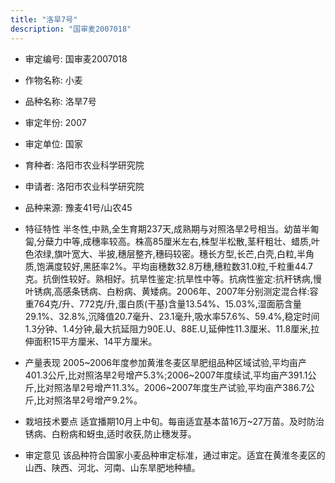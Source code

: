 ```yaml
---
title: "洛旱7号"
description: "国审麦2007018"
---
```

* 审定编号:  国审麦2007018

*  作物名称:  小麦

*  品种名称:  洛旱7号

*  审定年份:  2007

*  审定单位:  国家

* 育种者:  洛阳市农业科学研究院

*  申请者:  洛阳市农业科学研究院

*  品种来源:  豫麦41号/山农45

*  特征特性
半冬性,中熟,全生育期237天,成熟期与对照洛旱2号相当。幼苗半匍匐,分蘖力中等,成穗率较高。株高85厘米左右,株型半松散,茎秆粗壮、蜡质,叶色浓绿,旗叶宽大、半披,穗层整齐,穗码较密。穗长方型,长芒,白壳,白粒,半角质,饱满度较好,黑胚率2%。平均亩穗数32.8万穗,穗粒数31.0粒,千粒重44.7克。抗倒性较好。熟相好。抗旱性鉴定:抗旱性中等。抗病性鉴定:抗秆锈病,慢叶锈病,高感条锈病、白粉病、黄矮病。2006年、2007年分别测定混合样:容重764克/升、772克/升,蛋白质(干基)含量13.54%、15.03%,湿面筋含量29.1%、32.8%,沉降值20.7毫升、23.1毫升,吸水率57.6%、59.4%,稳定时间1.3分钟、1.4分钟,最大抗延阻力90E.U、88E.U,延伸性11.3厘米、11.8厘米,拉伸面积15平方厘米、14平方厘米。

*  产量表现
2005~2006年度参加黄淮冬麦区旱肥组品种区域试验,平均亩产401.3公斤,比对照洛旱2号增产5.3%;2006~2007年度续试,平均亩产391.1公斤,比对照洛旱2号增产11.3%。2006~2007年度生产试验,平均亩产386.7公斤,比对照洛旱2号增产9.2%。

*  栽培技术要点
适宜播期10月上中旬。每亩适宜基本苗16万~27万苗。及时防治锈病、白粉病和蚜虫,适时收获,防止穗发芽。

*  审定意见
该品种符合国家小麦品种审定标准，通过审定。适宜在黄淮冬麦区的山西、陕西、河北、河南、山东旱肥地种植。
